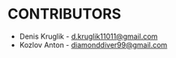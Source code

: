 # CONTRIBUTORS #
* Denis Kruglik - d.kruglik11011@gmail.com
* Kozlov Anton - diamonddiver99@gmail.com
